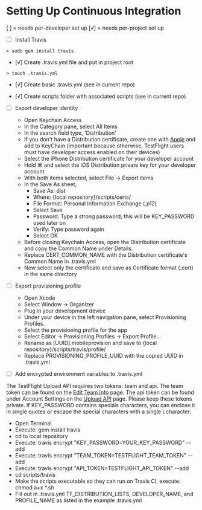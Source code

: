 # Setting Up Continuous Integration

[ ] = needs per-developer set up
[√] = needs per-project set up

- [ ] Install Travis
```
> sudo gem install travis
```

- [√] Create .travis.yml file and put in project root
```
> touch .travis.yml
```

- [√] Create basic .travis.yml (see in current repo)

- [√] Create scripts folder with associated scripts (see in current repo)

- [ ] Export developer identity
  - Open Keychain Access
  - In the Category pane, select All Items
  - In the search field type, 'Distribution'
  - If you don't have a Distribution certificate, create one with [Apple](http://developer.apple.com) and add to KeyChain (important because otherwise, TestFlight users must have developer access enabled on their devices)
  - Select the iPhone Distribution certificate for your developer account
  - Hold ⌘ and select the iOS Distribution private key for your developer account
  - With both items selected, select File -> Export items
  - In the Save As sheet,
    - Save As: dist
    - Where: {local repository}/scripts/certs/
    - File Format: Personal Information Exchange (.p12)
    - Select Save
    - Password: Type a strong password; this will be KEY_PASSWORD used later on
    - Verify: Type password again
    - Select OK
  - Before closing Keychain Access, open the Distribution certificate and copy the Common Name under Details.
  - Replace CERT\_COMMON\_NAME with the Distribution certificate's Common Name in .travis.yml
  - Now select only the certificate and save as Certificate format (.cert) in the same directory

- [ ] Export provisioning profile
  - Open Xcode
  - Select Window -> Organizer
  - Plug in your development device
  - Under your device in the left navigation pane, select Provisioning Profiles.
  - Select the provisioning profile for the app
  - Select Editor -> Provisioning Profiles -> Export Profile...
  - Rename as [UUID].mobileprovision and save to {local repository}/scripts/travis/profile/
  - Replace PROVISIONING\_PROFILE\_UUID with the copied UUID in .travis.yml

- [ ] Add encrypted environment variables to .travis.yml

The TestFlight Upload API requires two tokens: team and api. The team token can be found on the [Edit Team Info](https://testflightapp.com/dashboard/team/edit/) page. The api token can be found under Account Settings on the [Upload API](https://testflightapp.com/account/#api) page. Please keep these tokens private. If KEY_PASSWORD contains specials characters, you can enclose it in single quotes or escape the special characters with a single \ character.

  - Open Terminal
  - Execute: gem install travis
  - cd to local repository
  - Execute: travis encrypt "KEY\_PASSWORD=YOUR\_KEY\_PASSWORD" --add
  - Execute: travis encrypt "TEAM\_TOKEN=TESTFLIGHT\_TEAM\_TOKEN" --add
  - Execute: travis encrypt "API\_TOKEN=TESTFLIGHT\_API\_TOKEN" --add
  - cd scripts/travis
  - Make the scripts executable so they can run on Travis CI, execute: chmod a+x *.sh
  - Fill out in .travis.yml TF\_DISTRIBUTION\_LISTS, DEVELOPER\_NAME, and PROFILE\_NAME as listed in the example .travis.yml
